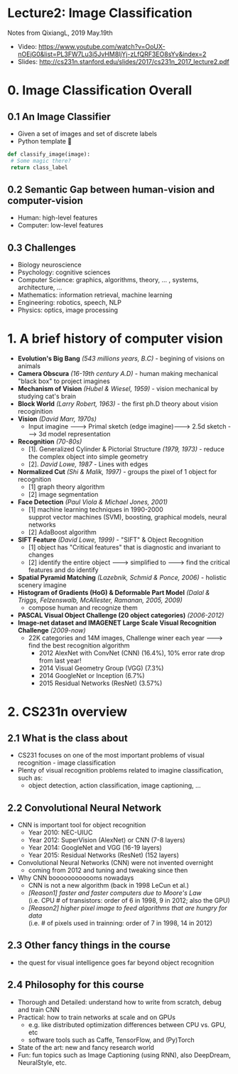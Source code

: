 # Lecture2: Image Classification

Notes from QixiangL, 2019 May.19th
* Video: https://www.youtube.com/watch?v=OoUX-nOEjG0&list=PL3FW7Lu3i5JvHM8ljYj-zLfQRF3EO8sYv&index=2
* Slides: http://cs231n.stanford.edu/slides/2017/cs231n_2017_lecture2.pdf

# 0. Image Classification Overall
## 0.1 An Image Classifier
   * Given a set of images and set of discrete labels
   * Python template :snake:
   ```python
   def classify_image(image):
   	# Some magic there?
	return class_label
   ```
## 0.2 Semantic Gap between human-vision and computer-vision
   * Human: high-level features
   * Computer: low-level features
   
## 0.3 Challenges
   * Biology neuroscience
   * Psychology: cognitive sciences
   * Computer Science: graphics, algorithms, theory, ... , systems, architecture, ...
   * Mathematics: information retrieval, machine learning
   * Engineering: robotics, speech, NLP
   * Physics: optics, image processing 

# 1. A brief history of computer vision
*  **Evolution's Big Bang** *(543 millions years, B.C)* - begining of visions on animals
*  **Camera Obscura** *(16-19th century A.D)* - human making mechanical "black box" to project imagines
*  **Mechanism of Vision** *(Hubel & Wiesel, 1959)* - vision mechanical by studying cat's brain
*  **Block World** *(Larry Robert, 1963)* -  the first ph.D theory about vision recoginition
*  **Vision** *(David Marr, 1970s)* 
	- Input imagine ---> Primal sketch (edge imagine)---> 2.5d sketch ---> 3d model representation
*  **Recognition** *(70-80s)*
	- [1]. Generalized Cylinder & Pictorial Structure *(1979, 1973)* - reduce the complex object into simple geometry
	- [2]. *David Lowe, 1987* - Lines with edges
* **Normalized Cut** *(Shi & Malik, 1997)* - groups the pixel of 1 object for recognition
	- [1] graph theory algorithm
	- [2] image segmentation
* **Face Detection** *(Paul Viola & Michael Jones, 2001)*
	- [1] machine learning techniques in 1990-2000 <br />
	  supprot vector machines (SVM), boosting, graphical models, neural networks
	- [2] AdaBoost algorithm
* **SIFT Feature** *(David Lowe, 1999)* - "SIFT" & Object Recognition
	- [1] object has "Critical features" that is diagnostic and invariant to changes
	- [2] identify the entire object ---> simplified to ---> find the critical features and do identify
* **Spatial Pyramid Matching** *(Lazebnik, Schmid & Ponce, 2006)* - holistic scenery imagine
* **Histogram of Gradients (HoG) & Deformable Part Model** *(Dalal & Triggs, Felzenswalb, McAllester, Ramanan, 2005, 2009)*
	- compose human and recognize them
* **PASCAL Visual Object Challenge (20 object categories)** *(2006-2012)*
* **Image-net dataset and IMAGENET Large Scale Visual Recognition Challenge** *(2009-now)*
	- 22K categories and 14M images, Challenge winer each year ---> find the best recognition algorithm
	   - 2012 AlexNet with ConvNet (CNN) (16.4%), 10% error rate drop from last year!
	   - 2014 Visual Geometry Group (VGG) (7.3%)
	   - 2014 GoogleNet or Inception (6.7%)
	   - 2015 Residual Networks (ResNet) (3.57%)

# 2. CS231n overview
## 2.1 What is the class about
   * CS231 focuses on one of the most important problems of visual recognition - image classification
   * Plenty of visual recognition problems related to imagine classification, such as:
	   - object detection, action classification, image captioning, ...
## 2.2 Convolutional Neural Network
   * CNN is important tool for object recognition
	   - Year 2010: NEC-UIUC
	   - Year 2012: SuperVision (AlexNet) or CNN (7-8 layers)
	   - Year 2014: GoogleNet and VGG (16-19 layers)
	   - Year 2015: Residual Networks (ResNet) (152 layers)
   * Convolutional Neural Networks (CNN) were not invented overnight
	   - coming from 2012 and tuning and tweaking since then
   * Why CNN boooooooooooms nowadays
	   - CNN is not a new algorithm (back in 1998 LeCun et al.)
	   - *[Reason1] faster and faster computers due to Moore's Law* <br />
	   	(i.e. CPU # of transistors: order of 6 in 1998, 9 in 2012; also the GPU)
	   - *[Reason2] higher pixel image to feed algorithms that are hungry for data* <br />
		(i.e. # of pixels used in trainning: order of 7 in 1998, 14 in 2012)
## 2.3 Other fancy things in the course
   * the quest for visual intelligence goes far beyond object recognition
## 2.4 Philosophy for this course
   * Thorough and Detailed: understand how to write from scratch, debug and train CNN
   * Practical: how to train networks at scale and on GPUs
   	   - e.g. like distributed optimization differences between CPU vs. GPU, etc
	   - software tools such as Caffe, TensorFlow, and (Py)Torch
   * State of the art: new and fancy research world
   * Fun: fun topics such as Image Captioning (using RNN), also DeepDream, NeuralStyle, etc. 	

 
